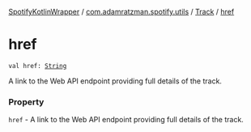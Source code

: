 [SpotifyKotlinWrapper](../../index.md) / [com.adamratzman.spotify.utils](../index.md) / [Track](index.md) / [href](./href.md)

# href

`val href: `[`String`](https://kotlinlang.org/api/latest/jvm/stdlib/kotlin/-string/index.html)

A link to the Web API endpoint providing full details of the track.

### Property

`href` - A link to the Web API endpoint providing full details of the track.